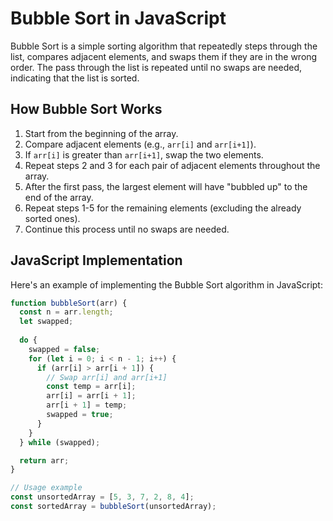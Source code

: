 # Bubble Sort in JavaScript

Bubble Sort is a simple sorting algorithm that repeatedly steps through the list, compares adjacent elements, and swaps them if they are in the wrong order. The pass through the list is repeated until no swaps are needed, indicating that the list is sorted.

## How Bubble Sort Works

1. Start from the beginning of the array.
2. Compare adjacent elements (e.g., `arr[i]` and `arr[i+1]`).
3. If `arr[i]` is greater than `arr[i+1]`, swap the two elements.
4. Repeat steps 2 and 3 for each pair of adjacent elements throughout the array.
5. After the first pass, the largest element will have "bubbled up" to the end of the array.
6. Repeat steps 1-5 for the remaining elements (excluding the already sorted ones).
7. Continue this process until no swaps are needed.

## JavaScript Implementation

Here's an example of implementing the Bubble Sort algorithm in JavaScript:

```javascript
function bubbleSort(arr) {
  const n = arr.length;
  let swapped;
  
  do {
    swapped = false;
    for (let i = 0; i < n - 1; i++) {
      if (arr[i] > arr[i + 1]) {
        // Swap arr[i] and arr[i+1]
        const temp = arr[i];
        arr[i] = arr[i + 1];
        arr[i + 1] = temp;
        swapped = true;
      }
    }
  } while (swapped);

  return arr;
}

// Usage example
const unsortedArray = [5, 3, 7, 2, 8, 4];
const sortedArray = bubbleSort(unsortedArray);
```